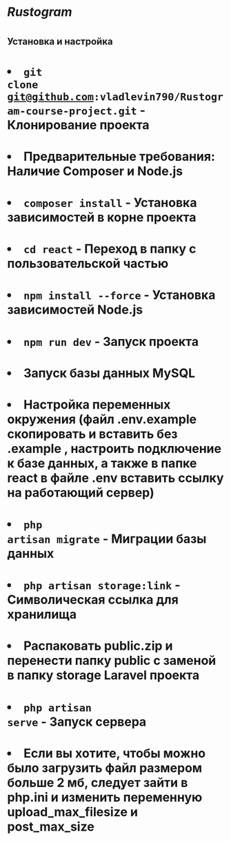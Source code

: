 #    <h1><i style="font-style: bold;">Rustogram</i></h1>
#    <h2>Установка и настройка</h2>
#    <ol>
#        <li><code>git clone git@github.com:vladlevin790/Rustogram-course-project.git</code> - Клонирование проекта</li>
#        <li> Предварительные требования: Наличие Composer и Node.js</li>
#        <li> <code>composer install</code> - Установка зависимостей в корне проекта</li>
#        <li> <code>cd react</code> - Переход в папку с пользовательской частью</li>
#        <li> <code>npm install --force</code> - Установка зависимостей Node.js</li>
#        <li> <code>npm run dev</code> - Запуск проекта</li>
#        <li> Запуск базы данных MySQL</li>
#        <li> Настройка переменных окружения (файл .env.example скопировать и вставить без .example , настроить подключение к базе данных, а также в папке react в файле .env вставить ссылку на работающий сервер)</li>
#        <li> <code>php artisan migrate</code> - Миграции базы данных</li>
#        <li> <code>php artisan storage:link</code> - Символическая ссылка для хранилища</li>
#        <li>Распаковать public.zip и перенести папку public с заменой в папку storage Laravel проекта</li>
#        <li><code>php artisan serve</code> - Запуск сервера</li>
#        <li>Если вы хотите, чтобы можно было загрузить файл размером больше 2 мб, следует зайти в php.ini и изменить переменную upload_max_filesize и post_max_size</li>
#    </ol>
